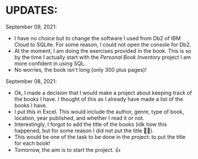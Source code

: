 # UPDATES:

September 09, 2021:
- I have no choice but to change the software I used from Db2 of IBM Cloud to SQLite. For some reason, I could not open the console for Db2.
- At the moment, I am doing the exercises provided in the book. This is so by the time I actually start with the *Personal Book Inventory* project I am more confident in using SQL.
- No worries, the book isn't long (only 300 plus pages)!

September 08, 2021:
- Ok, I made a decision that I would make a project about keeping track of the books I have. I thought of this as I already have made a list of the books I have. 
- I put this in Excel. This would include the author, genre, type of book, location, year published, and whether I read it or not.
- Interestingly, I forgot to add the title of the books (idk how this happened, but for some reason I did not put the title 🤷‍♀️).
- This would be one of the task to be done in the project: to put the title for each book!
- Tomorrow, the aim is to start the project. 👍
